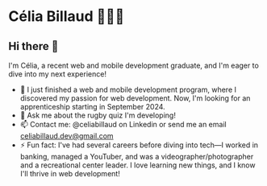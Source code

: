# Célia Billaud 👩🏻‍💻

## Hi there 👋

I'm Célia, a recent web and mobile development graduate, and I'm eager to dive into my next experience!

- 🔭 I just finished a web and mobile development program, where I discovered my passion for web development. Now, I'm looking for an apprenticeship starting in September 2024.
- 💬 Ask me about the rugby quiz I'm developing!
- 📫 Contact me: @celiabillaud on Linkedin or send me an email [celiabillaud.dev\@gmail.com](mailto:celiabillaud.dev@gmail.com?subject=Hello)
- ⚡ Fun fact: I've had several careers before diving into tech—I worked in banking, managed a YouTuber, and was a videographer/photographer and a recreational center leader. I love learning new things, and I know I'll thrive in web development!

